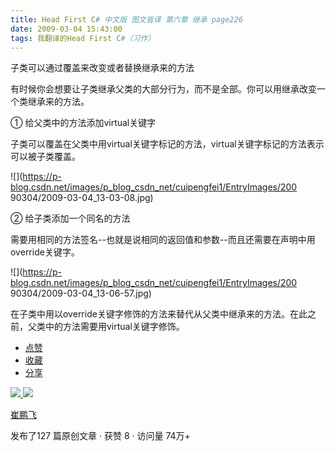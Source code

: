 ```yaml
---
title: Head First C# 中文版 图文皆译 第六章 继承 page226
date: 2009-03-04 15:43:00
tags: 我翻译的Head First C#（习作）
---
```

子类可以通过覆盖来改变或者替换继承来的方法

有时候你会想要让子类继承父类的大部分行为，而不是全部。你可以用继承改变一个类继承来的方法。

①  给父类中的方法添加virtual关键字

子类可以覆盖在父类中用virtual关键字标记的方法，virtual关键字标记的方法表示可以被子类覆盖。

![](https://p-blog.csdn.net/images/p_blog_csdn_net/cuipengfei1/EntryImages/200
90304/2009-03-04_13-03-08.jpg)

②  给子类添加一个同名的方法

需要用相同的方法签名--也就是说相同的返回值和参数--而且还需要在声明中用override关键字。

![](https://p-blog.csdn.net/images/p_blog_csdn_net/cuipengfei1/EntryImages/200
90304/2009-03-04_13-06-57.jpg)

在子类中用以override关键字修饰的方法来替代从父类中继承来的方法。在此之前，父类中的方法需要用virtual关键字修饰。

  * [ 点赞  ](javascript:;)
  * [ 收藏  ](javascript:;)
  * [ 分享 ](javascript:;)

[ ![](https://profile.csdnimg.cn/5/2/5/3_cuipengfei1)
![](https://g.csdnimg.cn/static/user-reg-year/1x/11.png)
](https://blog.csdn.net/cuipengfei1)

[ 崔鹏飞 ](https://blog.csdn.net/cuipengfei1)

发布了127 篇原创文章  ·  获赞 8  ·  访问量 74万+

